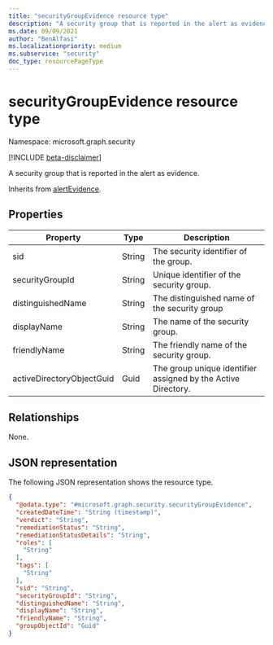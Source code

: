 ```yaml
---
title: "securityGroupEvidence resource type"
description: "A security group that is reported in the alert as evidence."
ms.date: 09/09/2021
author: "BenAlfasi"
ms.localizationpriority: medium
ms.subservice: "security"
doc_type: resourcePageType
---
```


# securityGroupEvidence resource type

Namespace: microsoft.graph.security

[!INCLUDE [beta-disclaimer](../../includes/beta-disclaimer.md)]

A security group that is reported in the alert as evidence.

Inherits from [alertEvidence](../resources/security-alertevidence.md).

## Properties
| Property                  | Type   | Description                                                   |
|---------------------------|--------|---------------------------------------------------------------|
| sid                       | String | The security identifier of the group.                         |
| securityGroupId           | String | Unique identifier of the security group.                      |
| distinguishedName         | String | The distinguished name of the security group                  |
| displayName               | String | The name of the security group.                               |
| friendlyName              | String | The friendly name of the security group.                      |
| activeDirectoryObjectGuid | Guid   | The group unique identifier assigned by the Active Directory. |

## Relationships
None.

## JSON representation
The following JSON representation shows the resource type.
<!-- {
  "blockType": "resource",
  "@odata.type": "microsoft.graph.security.securityGroupEvidence",
  "baseType": "microsoft.graph.security.alertEvidence"
}
-->
``` json
{
  "@odata.type": "#microsoft.graph.security.securityGroupEvidence",
  "createdDateTime": "String (timestamp)",
  "verdict": "String",
  "remediationStatus": "String",
  "remediationStatusDetails": "String",
  "roles": [
    "String"
  ],
  "tags": [
    "String"
  ],
  "sid": "String",
  "securityGroupId": "String",
  "distinguishedName": "String",
  "displayName": "String",
  "friendlyName": "String",
  "groupObjectId": "Guid"
}
```